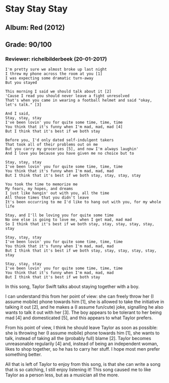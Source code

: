 # Stay Stay Stay
## Album: Red (2012)
## Grade: 90/100
### Reviewer: richelbilderbeek (20-01-2017)

```
I'm pretty sure we almost broke up last night
I threw my phone across the room at you [1]
I was expecting some dramatic turn-away
But you stayed

This morning I said we should talk about it [2]
'Cause I read you should never leave a fight unresolved
That's when you came in wearing a football helmet and said "okay, let's talk." [3]

And I said,
Stay, stay, stay
I've been lovin' you for quite some time, time, time
You think that it's funny when I'm mad, mad, mad [4]
But I think that it's best if we both stay

Before you, I'd only dated self-indulgent takers
That took all of their problems out on me
But you carry my groceries [5], and now I'm always laughin'
And I love you because you have given me no choice but to

Stay, stay, stay
I've been lovin' you for quite some time, time, time
You think that it's funny when I'm mad, mad, mad
But I think that it's best if we both stay, stay, stay, stay

You took the time to memorize me
My fears, my hopes, and dreams
I just like hangin' out with you, all the time
All those times that you didn't leave
It's been occurring to me I'd like to hang out with you, for my whole life

Stay, and I'll be loving you for quite some time
No one else is going to love me, when I get mad, mad mad
So I think that it's best if we both stay, stay, stay, stay, stay, stay

Stay, stay, stay
I've been lovin' you for quite some time, time, time
You think that it's funny when I'm mad, mad, mad
But I think that it's best if we both stay, stay, stay, stay, stay, stay

Stay, stay, stay
I've been lovin' you for quite some time, time, time
You think that it's funny when I'm mad, mad, mad
But I think that it's best if we both stay
```

In this song, Taylor Swift talks about staying together with a boy.

I can understand this from her point of view: she can freely throw
her (I assume mobile) phone towards him [1], she is allowed to
take the initiative in talking it out [2], and he makes a 
(I assume fun/cute) joke, signalling he also wants to
talk it out with her [3]. The boy appears to be
tolerant to her being mad [4] and domesticated [5], 
and this appears to what Taylor prefers.

From his point of view, I think he should leave Taylor as
soon as possible: she is throwing her (I assume mobile) phone
towards him [1], she wants to talk, instead of taking all
the (probably full) blame [2]. Taylor becomes unreasonable
regularily [4] and, instead of being an independent woman,
likes to shop together, so he has to carry her stuff. 
I hope most men prefer something better. 

All that is left of Taylor to enjoy from this song, is that
she can write a song that is so catching, I still enjoy 
listening it! This song caused me to like Taylor as a person
less, but as a musician all the more.
